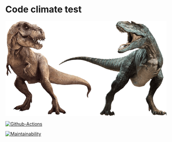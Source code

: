 # Code climate test

![tiranozavr](https://github.com/alex-ismailov/git-imgs/blob/master/tiranozavr-left-right-without-bg.png)

[![Github-Actions](https://github.com/alex-ismailov/code-climate-test/workflows/Github-Actions/badge.svg)](https://github.com/alex-ismailov/code-climate-test/actions)

[![Maintainability](https://api.codeclimate.com/v1/badges/a99a88d28ad37a79dbf6/maintainability)](https://codeclimate.com/github/codeclimate/codeclimate/maintainability)